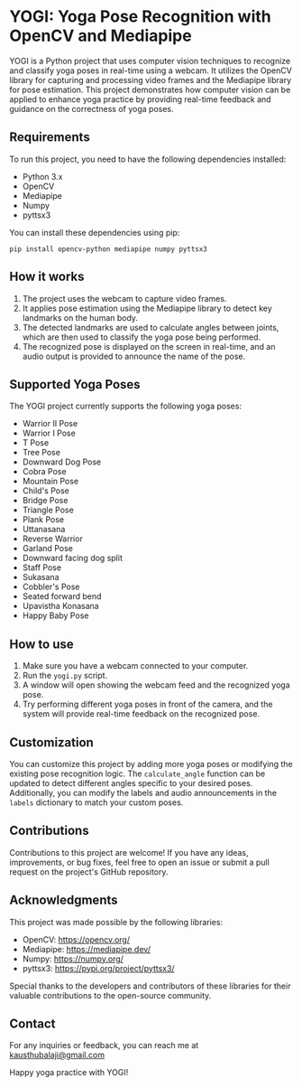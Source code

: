 # YOGI: Yoga Pose Recognition with OpenCV and Mediapipe

YOGI is a Python project that uses computer vision techniques to recognize and classify yoga poses in real-time using a webcam. It utilizes the OpenCV library for capturing and processing video frames and the Mediapipe library for pose estimation. This project demonstrates how computer vision can be applied to enhance yoga practice by providing real-time feedback and guidance on the correctness of yoga poses.

## Requirements

To run this project, you need to have the following dependencies installed:

- Python 3.x
- OpenCV
- Mediapipe
- Numpy
- pyttsx3

You can install these dependencies using pip:

```
pip install opencv-python mediapipe numpy pyttsx3
```

## How it works

1. The project uses the webcam to capture video frames.
2. It applies pose estimation using the Mediapipe library to detect key landmarks on the human body.
3. The detected landmarks are used to calculate angles between joints, which are then used to classify the yoga pose being performed.
4. The recognized pose is displayed on the screen in real-time, and an audio output is provided to announce the name of the pose.

## Supported Yoga Poses

The YOGI project currently supports the following yoga poses:

- Warrior II Pose
- Warrior I Pose
- T Pose
- Tree Pose
- Downward Dog Pose
- Cobra Pose
- Mountain Pose
- Child's Pose
- Bridge Pose
- Triangle Pose
- Plank Pose
- Uttanasana
- Reverse Warrior
- Garland Pose
- Downward facing dog split
- Staff Pose
- Sukasana
- Cobbler's Pose
- Seated forward bend
- Upavistha Konasana
- Happy Baby Pose

## How to use

1. Make sure you have a webcam connected to your computer.
2. Run the `yogi.py` script.
3. A window will open showing the webcam feed and the recognized yoga pose.
4. Try performing different yoga poses in front of the camera, and the system will provide real-time feedback on the recognized pose.

## Customization

You can customize this project by adding more yoga poses or modifying the existing pose recognition logic. The `calculate_angle` function can be updated to detect different angles specific to your desired poses. Additionally, you can modify the labels and audio announcements in the `labels` dictionary to match your custom poses.

## Contributions

Contributions to this project are welcome! If you have any ideas, improvements, or bug fixes, feel free to open an issue or submit a pull request on the project's GitHub repository.

## Acknowledgments

This project was made possible by the following libraries:

- OpenCV: https://opencv.org/
- Mediapipe: https://mediapipe.dev/
- Numpy: https://numpy.org/
- pyttsx3: https://pypi.org/project/pyttsx3/

Special thanks to the developers and contributors of these libraries for their valuable contributions to the open-source community.

## Contact

For any inquiries or feedback, you can reach me at kausthubalaji@gmail.com

Happy yoga practice with YOGI!
